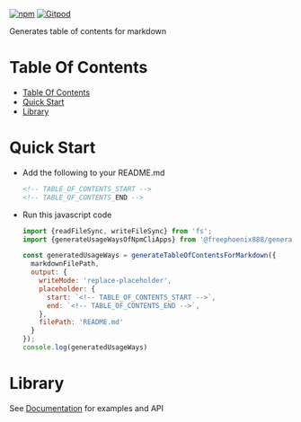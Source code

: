 [![npm](https://img.shields.io/npm/v/@freephoenix888/generate-table-of-contents-for-markdown.svg)](https://www.npmjs.com/package/@freephoenix888/generate-table-of-contents-for-markdown)
[![Gitpod](https://img.shields.io/badge/Gitpod-ready--to--code-blue?logo=gitpod)](https://gitpod.io/#https://github.com/freephoenix888/generate-table-of-contents-for-markdown) 

Generates table of contents for markdown

# Table Of Contents
<!-- Do not remove these comments because they are used for automatic generation -->
<!-- ACTUAL_TABLE_OF_CONTENTS_START -->
- [Table Of Contents](#table-of-contents)
- [Quick Start](#quick-start)
- [Library](#library)

<!-- ACTUAL_TABLE_OF_CONTENTS_END -->

# Quick Start
- Add the following to your README.md
  ```markdown
  <!-- TABLE_OF_CONTENTS_START -->
  <!-- TABLE_OF_CONTENTS_END -->
  ```
- Run this javascript code
  ```javascript
  import {readFileSync, writeFileSync} from 'fs';
  import {generateUsageWaysOfNpmCliApps} from '@freephoenix888/generate-table-of-contents-for-markdown';

  const generatedUsageWays = generateTableOfContentsForMarkdown({
    markdownFilePath,
    output: {
      writeMode: 'replace-placeholder',
      placeholder: {
        start: `<!-- TABLE_OF_CONTENTS_START -->`,
        end: `<!-- TABLE_OF_CONTENTS_END -->`,
      },
      filePath: 'README.md'
    }
  });
  console.log(generatedUsageWays)
  ```


# Library
See [Documentation] for examples and API


[Documentation]: https://freephoenix888.github.io/generate-table-of-contents-for-markdown/
